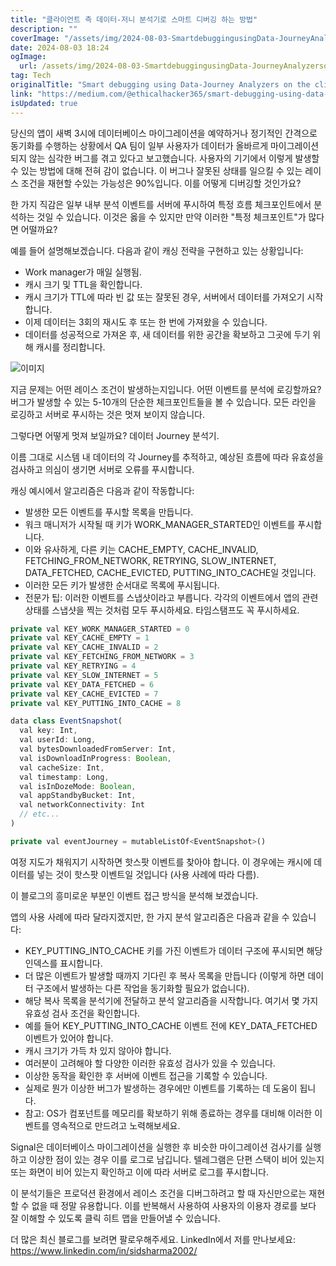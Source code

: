 ```yaml
---
title: "클라이언트 측 데이터-저니 분석기로 스마트 디버깅 하는 방법"
description: ""
coverImage: "/assets/img/2024-08-03-SmartdebuggingusingData-JourneyAnalyzersontheclientside_0.png"
date: 2024-08-03 18:24
ogImage:
  url: /assets/img/2024-08-03-SmartdebuggingusingData-JourneyAnalyzersontheclientside_0.png
tag: Tech
originalTitle: "Smart debugging using Data-Journey Analyzers on the client side"
link: "https://medium.com/@ethicalhacker365/smart-debugging-using-data-journey-analyzers-on-client-side-d66edbe8dd94"
isUpdated: true
---
```


당신의 앱이 새벽 3시에 데이터베이스 마이그레이션을 예약하거나 정기적인 간격으로 동기화를 수행하는 상황에서 QA 팀이 일부 사용자가 데이터가 올바르게 마이그레이션되지 않는 심각한 버그를 겪고 있다고 보고했습니다. 사용자의 기기에서 이렇게 발생할 수 있는 방법에 대해 전혀 감이 없습니다. 이 버그나 잘못된 상태를 일으킬 수 있는 레이스 조건을 재현할 수있는 가능성은 90%입니다. 이를 어떻게 디버깅할 것인가요?

한 가지 직감은 일부 내부 분석 이벤트를 서버에 푸시하여 특정 흐름 체크포인트에서 분석하는 것일 수 있습니다. 이것은 옳을 수 있지만 만약 이러한 "특정 체크포인트"가 많다면 어떨까요?

예를 들어 설명해보겠습니다. 다음과 같이 캐싱 전략을 구현하고 있는 상황입니다:

- Work manager가 매일 실행됨.
- 캐시 크기 및 TTL을 확인합니다.
- 캐시 크기가 TTL에 따라 빈 값 또는 잘못된 경우, 서버에서 데이터를 가져오기 시작합니다.
- 이제 데이터는 3회의 재시도 후 또는 한 번에 가져왔을 수 있습니다.
- 데이터를 성공적으로 가져온 후, 새 데이터를 위한 공간을 확보하고 그곳에 두기 위해 캐시를 정리합니다.

<div class="content-ad"></div>

![이미지](/assets/img/2024-08-03-SmartdebuggingusingData-JourneyAnalyzersontheclientside_0.png)

지금 문제는 어떤 레이스 조건이 발생하는지입니다. 어떤 이벤트를 분석에 로깅할까요? 버그가 발생할 수 있는 5-10개의 단순한 체크포인트들을 볼 수 있습니다. 모든 라인을 로깅하고 서버로 푸시하는 것은 멋져 보이지 않습니다.

그렇다면 어떻게 멋져 보일까요? 데이터 Journey 분석기.

이름 그대로 시스템 내 데이터의 각 Journey를 추적하고, 예상된 흐름에 따라 유효성을 검사하고 의심이 생기면 서버로 오류를 푸시합니다.

<div class="content-ad"></div>

캐싱 예시에서 알고리즘은 다음과 같이 작동합니다:

- 발생한 모든 이벤트를 푸시할 목록을 만듭니다.
- 워크 매니저가 시작될 때 키가 WORK_MANAGER_STARTED인 이벤트를 푸시합니다.
- 이와 유사하게, 다른 키는 CACHE_EMPTY, CACHE_INVALID, FETCHING_FROM_NETWORK, RETRYING, SLOW_INTERNET, DATA_FETCHED, CACHE_EVICTED, PUTTING_INTO_CACHE일 것입니다.
- 이러한 모든 키가 발생한 순서대로 목록에 푸시됩니다.
- 전문가 팁: 이러한 이벤트를 스냅샷이라고 부릅니다. 각각의 이벤트에서 앱의 관련 상태를 스냅샷을 찍는 것처럼 모두 푸시하세요. 타임스탬프도 꼭 푸시하세요.

```js
private val KEY_WORK_MANAGER_STARTED = 0
private val KEY_CACHE_EMPTY = 1
private val KEY_CACHE_INVALID = 2
private val KEY_FETCHING_FROM_NETWORK = 3
private val KEY_RETRYING = 4
private val KEY_SLOW_INTERNET = 5
private val KEY_DATA_FETCHED = 6
private val KEY_CACHE_EVICTED = 7
private val KEY_PUTTING_INTO_CACHE = 8

data class EventSnapshot(
  val key: Int,
  val userId: Long,
  val bytesDownloadedFromServer: Int,
  val isDownloadInProgress: Boolean,
  val cacheSize: Int,
  val timestamp: Long,
  val isInDozeMode: Boolean,
  val appStandbyBucket: Int,
  val networkConnectivity: Int
  // etc...
)

private val eventJourney = mutableListOf<EventSnapshot>()
```

여정 지도가 채워지기 시작하면 핫스팟 이벤트를 찾아야 합니다. 이 경우에는 캐시에 데이터를 넣는 것이 핫스팟 이벤트일 것입니다 (사용 사례에 따라 다름).

<div class="content-ad"></div>

이 블로그의 흥미로운 부분인 이벤트 접근 방식을 분석해 보겠습니다.

앱의 사용 사례에 따라 달라지겠지만, 한 가지 분석 알고리즘은 다음과 같을 수 있습니다:

- KEY_PUTTING_INTO_CACHE 키를 가진 이벤트가 데이터 구조에 푸시되면 해당 인덱스를 표시합니다.
- 더 많은 이벤트가 발생할 때까지 기다린 후 복사 목록을 만듭니다 (이렇게 하면 데이터 구조에서 발생하는 다른 작업을 동기화할 필요가 없습니다).
- 해당 복사 목록을 분석기에 전달하고 분석 알고리즘을 시작합니다. 여기서 몇 가지 유효성 검사 조건을 확인합니다.
- 예를 들어 KEY_PUTTING_INTO_CACHE 이벤트 전에 KEY_DATA_FETCHED 이벤트가 있어야 합니다.
- 캐시 크기가 가득 차 있지 않아야 합니다.
- 여러분이 고려해야 할 다양한 이러한 유효성 검사가 있을 수 있습니다.
- 이상한 동작을 확인한 후 서버에 이벤트 접근을 기록할 수 있습니다.
- 실제로 뭔가 이상한 버그가 발생하는 경우에만 이벤트를 기록하는 데 도움이 됩니다.
- 참고: OS가 컴포넌트를 메모리를 확보하기 위해 종료하는 경우를 대비해 이러한 이벤트를 영속적으로 만드려고 노력해보세요.

Signal은 데이터베이스 마이그레이션을 실행한 후 비슷한 마이그레이션 검사기를 실행하고 이상한 점이 있는 경우 이를 로그로 남깁니다. 텔레그램은 단편 스택이 비어 있는지 또는 화면이 비어 있는지 확인하고 이에 따라 서버로 로그를 푸시합니다.

<div class="content-ad"></div>

이 분석기들은 프로덕션 환경에서 레이스 조건을 디버그하려고 할 때 자신만으로는 재현할 수 없을 때 정말 유용합니다. 이를 반복해서 사용하여 사용자의 이용자 경로를 보다 잘 이해할 수 있도록 클릭 히트 맵을 만들어낼 수 있습니다.

더 많은 최신 블로그를 보려면 팔로우해주세요. LinkedIn에서 저를 만나보세요: https://www.linkedin.com/in/sidsharma2002/
